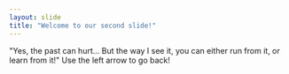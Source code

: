 ```yaml
---
layout: slide
title: "Welcome to our second slide!"
---
```

"Yes, the past can hurt... But the way I see it, you can either run from it, or learn from it!"
Use the left arrow to go back!
